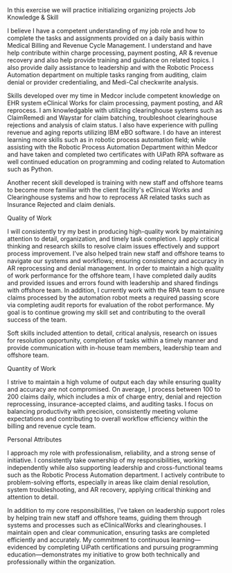 In this exercise we will practice initializing organizing projects
Job Knowledge & Skill
 
I believe I have a competent understanding of my job role and how to complete the tasks and assignments provided on a daily basis within Medical Billing and Revenue Cycle Management. 
I understand and have help contribute within charge processing, payment posting, AR & revenue recovery and also help provide training and guidance on related topics. I also provide daily assistance to leadership and with the Robotic Process Automation department on multiple tasks ranging from auditing, claim denial or provider credentialing, and Medi-Cal checkwrite analysis.
 
Skills developed over my time in Medcor include competent knowledge on EHR system eClinical Works for claim processing, payment posting, and AR reprocess. I am knowledgable with utilizing clearinghouse systems such as ClaimRemedi and Waystar for claim batching, troubleshoot clearinghouse rejections and analysis of claim status. I also have experience with pulling revenue and aging reports utilizing IBM eBO software. I do have an interest learning more skills such as in robotic process automation field; while assisting with the Robotic Process Automation Department within Medcor and have taken and completed two certificates with UiPath RPA software as well continued education on programming and coding related to Automation such as Python.
 
Another recent skill developed is training with new staff and offshore teams to become more familiar with the client facility's eClinical Works and Clearinghouse systems and how to reprocess AR related tasks such as Insurance Rejected and claim denials.
 
 
Quality of Work
 
 
I will consistently try my best in producing high-quality work by maintaining attention to detail, organization, and timely task completion. I apply critical thinking and research skills to resolve claim issues effectively and support process improvement. I’ve also helped train new staff and offshore teams to navigate our systems and workflows; ensuring consistency and accuracy in AR reprocessing and denial management. In order to maintain a high quality of work performance for the offshore team, I have completed daily audits and provided issues and errors found with leadership and shared findings with offshore team. In addition, I currently work with the RPA team to ensure claims processed by the automation robot meets a required passing score via completing audit reports for evaluation of the robot performance. My goal is to continue growing my skill set and contributing to the overall success of the team.
 
 
Soft skills included attention to detail, critical analysis, research on issues for resolution opportunity, completion of tasks within a timely manner and provide communication with in-house team members, leadership team and offshore team.
 
 
Quantity of Work
 
 
I strive to maintain a high volume of output each day while ensuring quality and accuracy are not compromised. On average, I process between 100 to 200 claims daily, which includes a mix of charge entry, denial and rejection reprocessing, insurance-accepted claims, and auditing tasks. I focus on balancing productivity with precision, consistently meeting volume expectations and contributing to overall workflow efficiency within the billing and revenue cycle team.
 
 
Personal Attributes
 
I approach my role with professionalism, reliability, and a strong sense of initiative. I consistently take ownership of my responsibilities, working independently while also supporting leadership and cross-functional teams such as the Robotic Process Automation department. I actively contribute to problem-solving efforts, especially in areas like claim denial resolution, system troubleshooting, and AR recovery, applying critical thinking and attention to detail.
 
In addition to my core responsibilities, I’ve taken on leadership support roles by helping train new staff and offshore teams, guiding them through systems and processes such as eClinicalWorks and clearinghouses. I maintain open and clear communication, ensuring tasks are completed efficiently and accurately. My commitment to continuous learning—evidenced by completing UiPath certifications and pursuing programming education—demonstrates my initiative to grow both technically and professionally within the organization.
